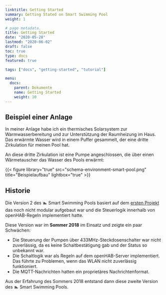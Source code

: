 ```yaml
---
linktitle: Getting Started
summary: Getting Stated on Smart Swimming Pool
weight: 1

# page metadata.
title: Getting Started
date: "2020-05-28"
lastmod: "2020-06-02"
draft: false
toc: true
type: docs
featured: true

tags: ["docs", "getting-started", "tutorial"]

menu:
  docs:
    parent: Dokumente
    name: Getting Started
    weight: 10
---
```


## Beispiel einer Anlage

In meiner Anlage habe ich ein thermisches Solarsystem zur Warmwasserbereitung
und zur Unterstützung der Raumheizung im Haus. Das erwärmte Wasser wird in
einem Puffer gesammelt, der eine dritte Zirkulation für meinen Pool hat.

An diese dritte Zirkulation ist eine Pumpe angeschlossen, die über einen
Wärmetauscher das Wasser des Pools erwärmt:

{{< figure library="true" src="schema-environment-smart-pool.png" title="Beispielaufbau" lightbox="true" >}}

## Historie

Die Version 2 des 🏊 Smart Swimming Pools basiert auf dem
[ersten Projekt](https://github.com/stritti/smart-swimming-pool) das noch
nicht modular aufgebaut war und die Steuerlogik innerhalb von openHAB-Regeln
implementiert hatte.

Diese Version war im __Sommer 2018__ im Einsatz und zeigte ein paar Schwächen:

- Die Steuerung der Pumpen über 433MHz-Steckdosenschalter war nicht zuverlässig, da es keine
  Schaltbestätigung gab und der Status so unbekannt war.
- Die Schaltlogik war als Regeln auf dem openHAB-Server implementiert. Das führte zu Problemen,
  wenn das WLAN nicht zuverlässig funktioniert.
- Die MQTT-Nachrichten hatten ein proprietäres Nachrichtenformat.

Aus der Erfahrung des Sommers 2018 entstand dann diese zweite Version
des 🏊 Smart Swimming Pools.
